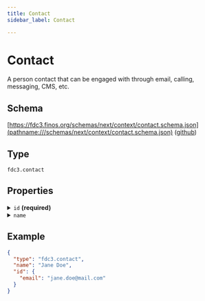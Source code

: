 ```yaml
---
title: Contact
sidebar_label: Contact

---
```


# Contact

A person contact that can be engaged with through email, calling, messaging, CMS, etc.

## Schema

[https://fdc3.finos.org/schemas/next/context/contact.schema.json](pathname:///schemas/next/context/contact.schema.json) ([github](https://github.com/finos/FDC3/tree/main/packages/fdc3-context/schemas/context/contact.schema.json))

## Type

`fdc3.contact`

## Properties

<details>
  <summary><code>id</code> <strong>(required)</strong></summary>

**type**: `object`

**Subproperties:**

<details>
  <summary><code>email</code></summary>

**type**: `string`

The email address for the contact

</details>

<details>
  <summary><code>FDS_ID</code></summary>

**type**: `string`

FactSet Permanent Identifier representing the contact

</details>

Identifiers that relate to the Contact represented by this context

</details>

<details>
  <summary><code>name</code></summary>

**type**: `string`

An optional human-readable name for the contact

</details>

## Example

```json
{
  "type": "fdc3.contact",
  "name": "Jane Doe",
  "id": {
    "email": "jane.doe@mail.com"
  }
}
```

